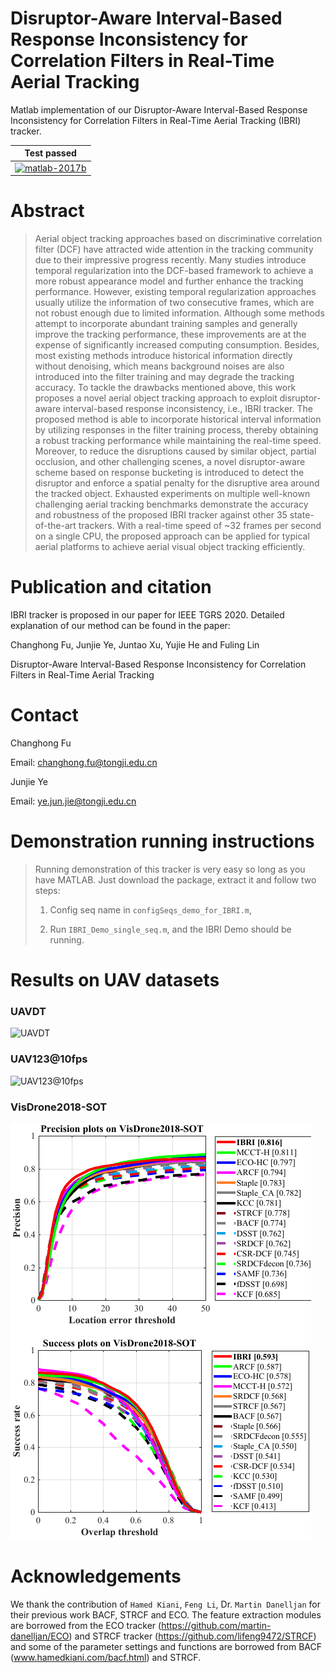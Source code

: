 # Disruptor-Aware Interval-Based Response Inconsistency for Correlation Filters in Real-Time Aerial Tracking

Matlab implementation of our Disruptor-Aware Interval-Based Response Inconsistency for Correlation Filters in Real-Time Aerial Tracking (IBRI) tracker.

| **Test passed**                                              |
| ------------------------------------------------------------ |
| [![matlab-2017b](https://img.shields.io/badge/matlab-2017b-yellow.svg)](https://www.mathworks.com/products/matlab.html)|


# Abstract 
>Aerial object tracking approaches based on discriminative correlation filter (DCF) have attracted wide attention in the tracking community due to their impressive progress recently. Many studies introduce temporal regularization into the DCF-based framework to achieve a more robust appearance model and further enhance the tracking performance. However, existing temporal regularization approaches usually utilize the information of two consecutive frames, which are not robust enough due to limited information. Although some methods attempt to incorporate abundant training samples and generally improve the tracking performance, these improvements are at the expense of significantly increased computing consumption. Besides, most existing methods introduce historical information directly without denoising, which means background noises are also introduced into the filter training and may degrade the tracking accuracy. To tackle the drawbacks mentioned above, this work proposes a novel aerial object tracking approach to exploit disruptor-aware interval-based response inconsistency, i.e., IBRI tracker. The proposed method is able to incorporate historical interval information by utilizing responses in the filter training process, thereby obtaining a robust tracking performance while maintaining the real-time speed. Moreover, to reduce the disruptions caused by similar object, partial occlusion, and other challenging scenes, a novel disruptor-aware scheme based on response bucketing is introduced to detect the disruptor and enforce a spatial penalty for the disruptive area around the tracked object. Exhausted experiments on multiple well-known challenging aerial tracking benchmarks demonstrate the accuracy and robustness of the proposed IBRI tracker against other 35 state-of-the-art trackers. With a real-time speed of ~32 frames per second on a single CPU, the proposed approach can be applied for typical aerial platforms to achieve aerial visual object tracking efficiently.

# Publication and citation

IBRI tracker is proposed in our paper for IEEE TGRS 2020. Detailed explanation of our method can be found in the paper:

Changhong Fu, Junjie Ye, Juntao Xu,  Yujie He and Fuling Lin

Disruptor-Aware Interval-Based Response Inconsistency for Correlation Filters in Real-Time Aerial Tracking

# Contact 
Changhong Fu

Email: changhong.fu@tongji.edu.cn

Junjie Ye

Email: ye.jun.jie@tongji.edu.cn

# Demonstration running instructions

>Running demonstration of this tracker is very easy so long as you have MATLAB. Just download the package, extract it and follow two steps:
>
>1. Config seq name in `configSeqs_demo_for_IBRI.m`,
>
>2. Run `IBRI_Demo_single_seq.m`,
>   and the IBRI Demo should be running.

# Results on UAV datasets

### UAVDT

![UAVDT](https://github.com/vision4robotics/IBRI-tracker/blob/master/IBRI_v2/results/UAVDT.png)

### UAV123@10fps

![UAV123@10fps](https://github.com/vision4robotics/IBRI-tracker/blob/master/IBRI_v2/results/UAV123%4010fps.png)

### VisDrone2018-SOT

![](.\IBRI_v2\results\VisDrone2018.png)



# Acknowledgements

We thank the contribution of `Hamed Kiani`, `Feng Li`, Dr. `Martin Danelljan` for their previous work BACF, STRCF and ECO. The feature extraction modules are borrowed from the ECO tracker (https://github.com/martin-danelljan/ECO) and STRCF tracker (https://github.com/lifeng9472/STRCF) and some of the parameter settings and functions are borrowed from BACF (www.hamedkiani.com/bacf.html) and STRCF.

